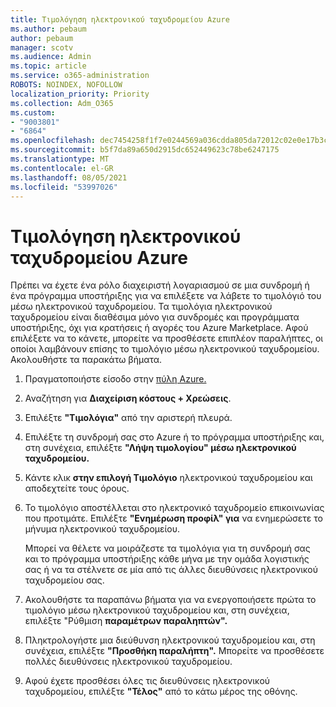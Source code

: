 ```yaml
---
title: Τιμολόγηση ηλεκτρονικού ταχυδρομείου Azure
ms.author: pebaum
author: pebaum
manager: scotv
ms.audience: Admin
ms.topic: article
ms.service: o365-administration
ROBOTS: NOINDEX, NOFOLLOW
localization_priority: Priority
ms.collection: Adm_O365
ms.custom:
- "9003801"
- "6864"
ms.openlocfilehash: dec7454258f1f7e0244569a036cdda805da72012c02e0e17b3c1d192f0a2639e
ms.sourcegitcommit: b5f7da89a650d2915dc652449623c78be6247175
ms.translationtype: MT
ms.contentlocale: el-GR
ms.lasthandoff: 08/05/2021
ms.locfileid: "53997026"
---
```

# <a name="azure-email-invoicing"></a>Τιμολόγηση ηλεκτρονικού ταχυδρομείου Azure

Πρέπει να έχετε ένα ρόλο διαχειριστή λογαριασμού σε μια συνδρομή ή ένα πρόγραμμα υποστήριξης για να επιλέξετε να λάβετε το τιμολόγιό του μέσω ηλεκτρονικού ταχυδρομείου. Τα τιμολόγια ηλεκτρονικού ταχυδρομείου είναι διαθέσιμα μόνο για συνδρομές και προγράμματα υποστήριξης, όχι για κρατήσεις ή αγορές του Azure Marketplace. Αφού επιλέξετε να το κάνετε, μπορείτε να προσθέσετε επιπλέον παραλήπτες, οι οποίοι λαμβάνουν επίσης το τιμολόγιο μέσω ηλεκτρονικού ταχυδρομείου. Ακολουθήστε τα παρακάτω βήματα.

1. Πραγματοποιήστε είσοδο στην [πύλη Azure.](https://portal.azure.com/)
2. Αναζήτηση για **Διαχείριση κόστους + Χρεώσεις**.
3. Επιλέξτε **"Τιμολόγια"** από την αριστερή πλευρά.
4. Επιλέξτε τη συνδρομή σας στο Azure ή το πρόγραμμα υποστήριξης και, στη συνέχεια, επιλέξτε **"Λήψη τιμολογίου" μέσω ηλεκτρονικού ταχυδρομείου.**
5. Κάντε κλικ **στην επιλογή Τιμολόγιο** ηλεκτρονικού ταχυδρομείου και αποδεχτείτε τους όρους.
6. Το τιμολόγιο αποστέλλεται στο ηλεκτρονικό ταχυδρομείο επικοινωνίας που προτιμάτε. Επιλέξτε **"Ενημέρωση προφίλ" για** να ενημερώσετε το μήνυμα ηλεκτρονικού ταχυδρομείου.  

    Μπορεί να θέλετε να μοιράζεστε τα τιμολόγια για τη συνδρομή σας και το πρόγραμμα υποστήριξης κάθε μήνα με την ομάδα λογιστικής σας ή να τα στέλνετε σε μία από τις άλλες διευθύνσεις ηλεκτρονικού ταχυδρομείου σας.  

7. Ακολουθήστε τα παραπάνω βήματα για να ενεργοποιήσετε πρώτα το τιμολόγιο μέσω ηλεκτρονικού ταχυδρομείου και, στη συνέχεια, επιλέξτε "Ρύθμιση  **παραμέτρων παραληπτών".**
8. Πληκτρολογήστε μια διεύθυνση ηλεκτρονικού ταχυδρομείου και, στη συνέχεια, επιλέξτε **"Προσθήκη παραλήπτη".** Μπορείτε να προσθέσετε πολλές διευθύνσεις ηλεκτρονικού ταχυδρομείου.
9. Αφού έχετε προσθέσει όλες τις διευθύνσεις ηλεκτρονικού ταχυδρομείου, επιλέξτε **"Τέλος"** από το κάτω μέρος της οθόνης.
